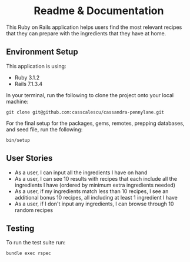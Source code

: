 <h1 align="center">Readme & Documentation</h1>

This Ruby on Rails application helps users find the most relevant recipes that they can prepare with the ingredients that they have at home.

## Environment Setup

This application is using:
* Ruby 3.1.2
* Rails 7.1.3.4

In your terminal, run the following to clone the project onto your local machine:
```
git clone git@github.com:casscalescu/cassandra-pennylane.git
```

For the final setup for the packages, gems, remotes, prepping databases, and seed file, run the following:
```
bin/setup
```

## User Stories
* As a user, I can input all the ingredients I have on hand
* As a user, I can see 10 results with recipes that each include all the ingredients I have (ordered by minimum extra ingredients needed)
* As a user, if my ingredients match less than 10 recipes, I see an additional bonus 10 recipes, all including at least 1 ingredient I have
* As a user, if I don't input any ingredients, I can browse through 10 random recipes

## Testing
To run the test suite run:
```
bundle exec rspec
```
